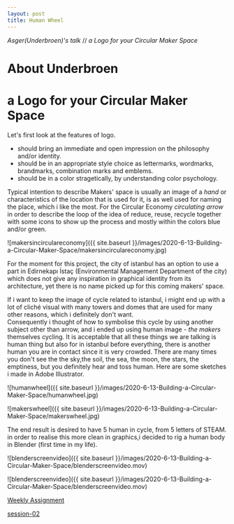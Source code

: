 ```yaml
---
layout: post
title: Human Wheel
---
```



*Asger(Underbroen)'s talk* // *a Logo for your Circular Maker Space*


# About Underbroen  
 

# a Logo for your Circular Maker Space  
  
Let's first look at the features of logo.  
 * should bring an immediate and open impression on the philosophy and/or identity.  
 * should be in an appropriate style choice as lettermarks, wordmarks, brandmarks, combination marks and emblems.  
 * should be in a color stragetically, by understanding color psychology.
    
Typical intention to describe Makers' space is usually an image of a *hand* or characteristics of the location that is used for it, is as well used for naming the place, which i like the most. For the Circular Economy *circulating arrow* in order to describe the loop of the idea of reduce, reuse, recycle together with some icons to show up the process and mostly within the colors blue and/or green.  
  
  
![makersincirculareconomy]({{ site.baseurl }}/images/2020-6-13-Building-a-Circular-Maker-Space/makersincirculareconomy.jpg) 

  
For the moment for this project, the city of istanbul has an option to use a part in Edirnekapı İstaç (Environmental Management Department of the city) which does not give any inspiration in graphical identity from its architecture, yet there is no name picked up for this coming makers' space. 

If i want to keep the image of cycle related to istanbul, i might end up with a lot of cliché visual with many towers and domes that are used for many other reasons, which i definitely don't want.  
Consequently i thought of how to symbolise this cycle by using another subject other than arrow, and i ended up using human image - *the makers* themselves cycling. It is acceptable that all these things we are talking is human thing but also for in istanbul before everything, there is another human you are in contact since it is very crowded. There are many times you don't see the the sky,the soil, the sea, the moon, the stars, the emptiness, but you definitely hear and toss human. Here are some sketches i made in Adobe Illustrator. 
  
  
![humanwheel]({{ site.baseurl }}/images/2020-6-13-Building-a-Circular-Maker-Space/humanwheel.jpg)  
  
![makerswheel]({{ site.baseurl }}/images/2020-6-13-Building-a-Circular-Maker-Space/makerswheel.jpg)  
  
    
The end result is desired to have 5 human in cycle, from 5 letters of STEAM. in order to realise this more clean in graphics,i decided to rig a human body in Blender (first time in my life).   
  
![blenderscreenvideo]({{ site.baseurl }}/images/2020-6-13-Building-a-Circular-Maker-Space/blenderscreenvideo.mov)  
  
![blenderscreenvideo]({{ site.baseurl }}/images/2020-6-13-Building-a-Circular-Maker-Space/blenderscreenvideo.mov)  

  
[Weekly Assignment](https://hackmd.io/@fablabbcn/SyLUuOS38#Weekly-Assignment---Design-a-logo-for-your-Circular-Maker-Space)

[session-02](https://hackmd.io/@fablabbcn/SyLUuOS38#Session-02---Building-a-Circular-Maker-Space---11062020)
